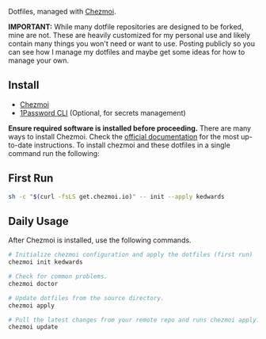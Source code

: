Dotfiles, managed with [Chezmoi](https://www.chezmoi.io/).

**IMPORTANT:** While many dotfile repositories are designed to be forked, mine are not. These are heavily customized for my personal use and likely contain many things you won't need or want to use. Posting publicly so you can see how I manage my dotfiles and maybe get some ideas for how to manage your own.

## Install

-   [Chezmoi](https://www.chezmoi.io/)
-   [1Password CLI](https://developer.1password.com/docs/cli/) (Optional, for secrets management)

**Ensure required software is installed before proceeding.** There are many ways to install Chezmoi. Check the [official documentation](https://www.chezmoi.io/install/) for the most up-to-date instructions. To install chezmoi and these dotfiles in a single command run the following:

## First Run

```bash
sh -c "$(curl -fsLS get.chezmoi.io)" -- init --apply kedwards
```

## Daily Usage

After Chezmoi is installed, use the following commands.

```bash
# Initialize chezmoi configuration and apply the dotfiles (first run)
chezmoi init kedwards

# Check for common problems.
chezmoi doctor

# Update dotfiles from the source directory.
chezmoi apply

# Pull the latest changes from your remote repo and runs chezmoi apply.
chezmoi update
```
